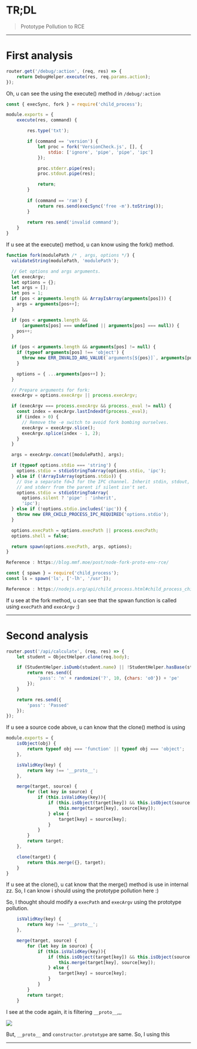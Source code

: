 # TR;DL

> Prototype Pollution to RCE

---
# First analysis

```js
router.get('/debug/:action', (req, res) => {
    return DebugHelper.execute(res, req.params.action);
});
```
Oh, u can see the using the execute() method in `/debug/:action`

```js
const { execSync, fork } = require('child_process');

module.exports = {
    execute(res, command) {

        res.type('txt');

        if (command == 'version') {
            let proc = fork('VersionCheck.js', [], {
                stdio: ['ignore', 'pipe', 'pipe', 'ipc']
            });

            proc.stderr.pipe(res);
            proc.stdout.pipe(res);

            return;
        } 
        
        if (command == 'ram') {
            return res.send(execSync('free -m').toString());
        }
        
        return res.send('invalid command');
    }
}
```
If u see at the execute() method, u can know using the fork() method.

```js
function fork(modulePath /* , args, options */) {
  validateString(modulePath, 'modulePath');

  // Get options and args arguments.
  let execArgv;
  let options = {};
  let args = [];
  let pos = 1;
  if (pos < arguments.length && ArrayIsArray(arguments[pos])) {
    args = arguments[pos++];
  }

  if (pos < arguments.length &&
      (arguments[pos] === undefined || arguments[pos] === null)) {
    pos++;
  }

  if (pos < arguments.length && arguments[pos] != null) {
    if (typeof arguments[pos] !== 'object') {
      throw new ERR_INVALID_ARG_VALUE(`arguments[${pos}]`, arguments[pos]);
    }

    options = { ...arguments[pos++] };
  }

  // Prepare arguments for fork:
  execArgv = options.execArgv || process.execArgv;

  if (execArgv === process.execArgv && process._eval != null) {
    const index = execArgv.lastIndexOf(process._eval);
    if (index > 0) {
      // Remove the -e switch to avoid fork bombing ourselves.
      execArgv = execArgv.slice();
      execArgv.splice(index - 1, 2);
    }
  }

  args = execArgv.concat([modulePath], args);

  if (typeof options.stdio === 'string') {
    options.stdio = stdioStringToArray(options.stdio, 'ipc');
  } else if (!ArrayIsArray(options.stdio)) {
    // Use a separate fd=3 for the IPC channel. Inherit stdin, stdout,
    // and stderr from the parent if silent isn't set.
    options.stdio = stdioStringToArray(
      options.silent ? 'pipe' : 'inherit',
      'ipc');
  } else if (!options.stdio.includes('ipc')) {
    throw new ERR_CHILD_PROCESS_IPC_REQUIRED('options.stdio');
  }

  options.execPath = options.execPath || process.execPath;
  options.shell = false;

  return spawn(options.execPath, args, options);
}

Reference : https://blog.mmf.moe/post/node-fork-proto-env-rce/
```
```js
const { spawn } = require('child_process');
const ls = spawn('ls', ['-lh', '/usr']);

Reference : https://nodejs.org/api/child_process.html#child_process_child_process_spawn_command_args_options
```
If u see at the fork method, u can see that the spwan function is called using `execPath` and `execArgv` :)

---
# Second analysis

```js
router.post('/api/calculate', (req, res) => {
    let student = ObjectHelper.clone(req.body);

    if (StudentHelper.isDumb(student.name) || !StudentHelper.hasBase(student.paper)) {
        return res.send({
            'pass': 'n' + randomize('?', 10, {chars: 'o0'}) + 'pe'
        });
    }

    return res.send({
        'pass': 'Passed'
    });
});
```
If u see a source code above, u can know that the clone() method is using

```js
module.exports = {
    isObject(obj) {
        return typeof obj === 'function' || typeof obj === 'object';
    },

    isValidKey(key) {
        return key !== '__proto__';
    },

    merge(target, source) {
        for (let key in source) {
            if (this.isValidKey(key)){
                if (this.isObject(target[key]) && this.isObject(source[key])) {
                    this.merge(target[key], source[key]);
                } else {
                    target[key] = source[key];
                }
            }
        }
        return target;
    },

    clone(target) {
        return this.merge({}, target);
    }
}
```
If u see at the clone(), u cat know that the merge() method is use in internal zz. So, I can know i should using the prototype pollution here :)

So, I thought should modify a `execPath` and `execArgv` using the prototype pollution.

```js
    isValidKey(key) {
        return key !== '__proto__';
    },

    merge(target, source) {
        for (let key in source) {
            if (this.isValidKey(key)){
                if (this.isObject(target[key]) && this.isObject(source[key])) {
                    this.merge(target[key], source[key]);
                } else {
                    target[key] = source[key];
                }
            }
        }
        return target;
    }
```
I see at the code again, it is filtering `__proto__`,,,

![](https://github.com/wjddnjs33/Write-Up/blob/main/wargame/hackthebox.eu/breaking%20grad/images/__proto__.png?raw=true)

But, `__proto__` and `constructor.prototype` are same. So, I using this

---
